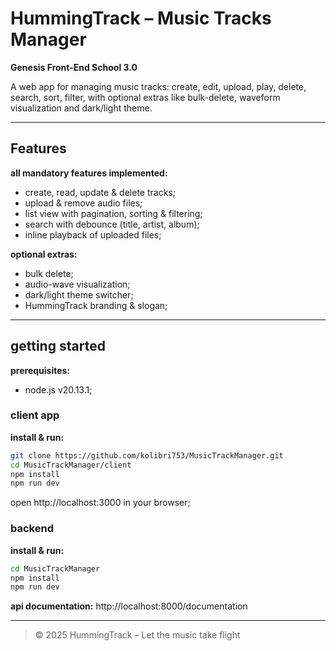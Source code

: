 # HummingTrack – Music Tracks Manager

**Genesis Front-End School 3.0**

A web app for managing music tracks: create, edit, upload, play, delete, search, sort, filter, with optional extras like bulk-delete, waveform visualization and dark/light theme.

---

## Features

**all mandatory features implemented:**

- create, read, update & delete tracks;
- upload & remove audio files;
- list view with pagination, sorting & filtering;
- search with debounce (title, artist, album);
- inline playback of uploaded files;

**optional extras:**

- bulk delete;
- audio-wave visualization;
- dark/light theme switcher;
- HummingTrack branding & slogan;

---

## getting started

**prerequisites:**

- node.js v20.13.1;

### client app

**install & run:**

```bash
git clone https://github.com/kolibri753/MusicTrackManager.git
cd MusicTrackManager/client
npm install
npm run dev
```

open http://localhost:3000 in your browser;

### backend

**install & run:**

```bash
cd MusicTrackManager
npm install
npm run dev
```

**api documentation:** http://localhost:8000/documentation

---

> © 2025 HummingTrack – Let the music take flight

